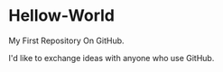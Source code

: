 Hellow-World
============

My First Repository On GitHub.

I'd like to exchange ideas with anyone who use GitHub.
